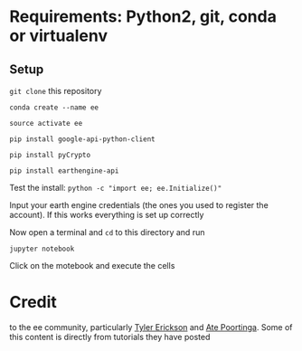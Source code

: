 
# Requirements: Python2, git, conda or virtualenv

## Setup

`git clone` this repository

`conda create --name ee`

`source activate ee`

`pip install google-api-python-client`

`pip install pyCrypto`

`pip install earthengine-api`

Test the install: 
`python -c "import ee; ee.Initialize()"`

Input your earth engine credentials (the ones you used to register the account). If this works everything is set up correctly

Now open a terminal and `cd` to this directory and run

`jupyter notebook`

Click on the motebook and execute the cells

# Credit
to the ee community, particularly  [Tyler Erickson](http://https://github.com/tylere) and [Ate Poortinga](http://mygeoblog.com). Some of this content is directly from tutorials they have posted